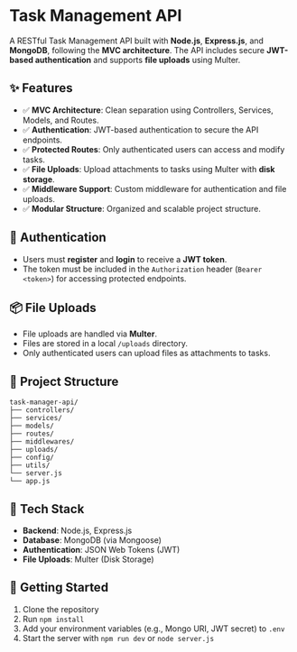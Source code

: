 # Task Management API

A RESTful Task Management API built with **Node.js**, **Express.js**, and **MongoDB**, following the **MVC architecture**. The API includes secure **JWT-based authentication** and supports **file uploads** using Multer.

## ✨ Features

* ✅ **MVC Architecture**: Clean separation using Controllers, Services, Models, and Routes.
* ✅ **Authentication**: JWT-based authentication to secure the API endpoints.
* ✅ **Protected Routes**: Only authenticated users can access and modify tasks.
* ✅ **File Uploads**: Upload attachments to tasks using Multer with **disk storage**.
* ✅ **Middleware Support**: Custom middleware for authentication and file uploads.
* ✅ **Modular Structure**: Organized and scalable project structure.

## 🔐 Authentication

* Users must **register** and **login** to receive a **JWT token**.
* The token must be included in the `Authorization` header (`Bearer <token>`) for accessing protected endpoints.

## 📦 File Uploads

* File uploads are handled via **Multer**.
* Files are stored in a local `/uploads` directory.
* Only authenticated users can upload files as attachments to tasks.

## 📁 Project Structure

```
task-manager-api/
├── controllers/
├── services/
├── models/
├── routes/
├── middlewares/
├── uploads/
├── config/
├── utils/
└── server.js
└── app.js
```

## 🔧 Tech Stack

* **Backend**: Node.js, Express.js
* **Database**: MongoDB (via Mongoose)
* **Authentication**: JSON Web Tokens (JWT)
* **File Uploads**: Multer (Disk Storage)

## 🚀 Getting Started

1. Clone the repository
2. Run `npm install`
3. Add your environment variables (e.g., Mongo URI, JWT secret) to `.env`
4. Start the server with `npm run dev` or `node server.js`
